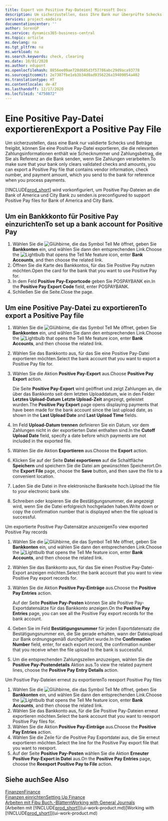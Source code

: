 ```yaml
---
title: Export von Positive Pay-Dateien| Microsoft Docs
description: Um sicherzustellen, dass Ihre Bank nur überprüfte Schecks und Beträge freigibt, können Sie ihr eine Positive Pay Datei senden, die die Daten für Kreditoren, Schecks und Zahlungsinformationen enthält.
services: project-madeira
documentationcenter: ''
author: SorenGP
ms.service: dynamics365-business-central
ms.topic: article
ms.devlang: na
ms.tgt_pltfrm: na
ms.workload: na
ms.search.keywords: check, clearing
ms.date: 10/01/2020
ms.author: edupont
ms.openlocfilehash: 8856ee09ae728d685d3f57786abc29d9aca93778
ms.sourcegitcommit: 2e7307fbe1eb3b34d0ad9356226a19409054a402
ms.translationtype: HT
ms.contentlocale: de-AT
ms.lasthandoff: 12/17/2020
ms.locfileid: "4750872"
---
```

# <a name="export-a-positive-pay-file"></a><span data-ttu-id="b48b8-103">Eine Positive Pay-Datei exportieren</span><span class="sxs-lookup"><span data-stu-id="b48b8-103">Export a Positive Pay File</span></span>
<span data-ttu-id="b48b8-104">Um sicherzustellen, dass eine Bank nur validierte Schecks und Beträge freigibt, können Sie eine Positive Pay-Datei exportieren, die die relevanten Zahlungsinformationen enthält wie Schecknummer und Zahlungsbetrag, die Sie als Referenz an die Bank senden, wenn Sie Zahlungen verarbeiten.</span><span class="sxs-lookup"><span data-stu-id="b48b8-104">To make sure that your bank only clears validated checks and amounts, you can export a Positive Pay file that contains vendor information, check number, and payment amount, which you send to the bank for reference when you process payments.</span></span>

[!INCLUDE[prod_short](includes/prod_short.md)] <span data-ttu-id="b48b8-105">wird vorkonfiguriert, um Positive Pay-Dateien an die Bank of America und City Bank zu senden.</span><span class="sxs-lookup"><span data-stu-id="b48b8-105">is preconfigured to support Positive Pay files for Bank of America and City Bank.</span></span>

## <a name="to-set-up-a-bank-account-for-positive-pay"></a><span data-ttu-id="b48b8-106">Um ein Bankkkonto für Positive Pay einzurichten</span><span class="sxs-lookup"><span data-stu-id="b48b8-106">To set up a bank account for Positive Pay</span></span>
1. <span data-ttu-id="b48b8-107">Wählen Sie die ![Glühbirne, die das Symbol Tell Me](media/ui-search/search_small.png "Tell Me-Funktion") öffnet, geben Sie **Bankkonten** ein, und wählen Sie dann den entsprechenden Link.</span><span class="sxs-lookup"><span data-stu-id="b48b8-107">Choose the ![Lightbulb that opens the Tell Me feature](media/ui-search/search_small.png "Tell me what you want to do") icon, enter **Bank Accounts**, and then choose the related link.</span></span>
2. <span data-ttu-id="b48b8-108">Öffnen Sie die Karte des Bankkontos, für das Sie Positive Pay nutzen möchten.</span><span class="sxs-lookup"><span data-stu-id="b48b8-108">Open the card for the bank that you want to use Positive Pay for.</span></span>
3. <span data-ttu-id="b48b8-109">In dem Feld **Positive Pay-Exportcode** geben Sie POSPAYBANK ein.</span><span class="sxs-lookup"><span data-stu-id="b48b8-109">In the **Positive Pay Export Code** field, enter POSPAYBANK.</span></span>
4. <span data-ttu-id="b48b8-110">Schließen Sie die Seite.</span><span class="sxs-lookup"><span data-stu-id="b48b8-110">Close the page.</span></span>

## <a name="to-export-a-positive-pay-file"></a><span data-ttu-id="b48b8-111">Um eine Positive Pay-Datei zu exportieren</span><span class="sxs-lookup"><span data-stu-id="b48b8-111">To export a Positive Pay file</span></span>
1. <span data-ttu-id="b48b8-112">Wählen Sie die ![Glühbirne, die das Symbol Tell Me](media/ui-search/search_small.png "Tell Me-Funktion") öffnet, geben Sie **Bankkonten** ein, und wählen Sie dann den entsprechenden Link.</span><span class="sxs-lookup"><span data-stu-id="b48b8-112">Choose the ![Lightbulb that opens the Tell Me feature](media/ui-search/search_small.png "Tell me what you want to do") icon, enter **Bank Accounts**, and then choose the related link.</span></span>
2. <span data-ttu-id="b48b8-113">Wählen Sie das Bankkonto aus, für das Sie eine Positive Pay-Datei exportieren möchten.</span><span class="sxs-lookup"><span data-stu-id="b48b8-113">Select the bank account that you want to export a Positive Pay file for.</span></span>
3. <span data-ttu-id="b48b8-114">Wählen Sie die Aktion **Positive Pay-Export** aus.</span><span class="sxs-lookup"><span data-stu-id="b48b8-114">Choose **Positive Pay Export** action.</span></span>

    <span data-ttu-id="b48b8-115">Die Seite **Positive Pay-Export** wird geöffnet und zeigt Zahlungen an, die über das Bankkonto seit dem letzten Uploaddatum, wie in den Felder **Letztes Upload-Datum** **Letzte Upload-Zeit** angezeigt, geleistet wurden.</span><span class="sxs-lookup"><span data-stu-id="b48b8-115">The **Positive Pay Export** page opens displaying payments that have been made for the bank account since the last upload date, as shown in the **Last Upload Date** and **Last Upload Time** fields.</span></span>
4. <span data-ttu-id="b48b8-116">Im Feld **Upload-Datum trennen** definieren Sie ein Datum, vor dem Zahlungen nicht in der exportierten Datei enthalten sind.</span><span class="sxs-lookup"><span data-stu-id="b48b8-116">In the **Cutoff Upload Date** field, specify a date before which payments are not included in the exported file.</span></span>
5. <span data-ttu-id="b48b8-117">Wählen Sie die Aktion **Exportieren** aus.</span><span class="sxs-lookup"><span data-stu-id="b48b8-117">Choose the **Export** action.</span></span>
6. <span data-ttu-id="b48b8-118">Klicken Sie auf der Seite **Datei exportieren** auf die Schaltfläche **Speichern** und speichern Sie die Datei am gewünschten Speicherort.</span><span class="sxs-lookup"><span data-stu-id="b48b8-118">On the **Export File** page, choose the **Save** button, and then save the file to a convenient location.</span></span>
7. <span data-ttu-id="b48b8-119">Laden Sie die Datei in Ihre elektronische Bankseite hoch.</span><span class="sxs-lookup"><span data-stu-id="b48b8-119">Upload the file to your electronic bank site.</span></span>
8. <span data-ttu-id="b48b8-120">Schreiben oder kopieren Sie die Bestätigungsnummer, die angezeigt wird, wenn Sie die Datei erfolgreich hochgeladen haben.</span><span class="sxs-lookup"><span data-stu-id="b48b8-120">Write down or copy the confirmation number that is displayed when the file upload is successful.</span></span>

<span data-ttu-id="b48b8-121">Um exportierte Positive Pay-Datensätze anzuzeigen</span><span class="sxs-lookup"><span data-stu-id="b48b8-121">To view exported Positive Pay records</span></span>

1. <span data-ttu-id="b48b8-122">Wählen Sie die ![Glühbirne, die das Symbol Tell Me](media/ui-search/search_small.png "Tell Me-Funktion") öffnet, geben Sie **Bankkonten** ein, und wählen Sie dann den entsprechenden Link.</span><span class="sxs-lookup"><span data-stu-id="b48b8-122">Choose the ![Lightbulb that opens the Tell Me feature](media/ui-search/search_small.png "Tell me what you want to do") icon, enter **Bank Accounts**, and then choose the related link.</span></span>
2. <span data-ttu-id="b48b8-123">Wählen Sie das Bankkonto aus, für das Sie einen Positive Pay-Datei-Export anzeigen möchten.</span><span class="sxs-lookup"><span data-stu-id="b48b8-123">Select the bank account that you want to view Positive Pay export records for.</span></span>
3. <span data-ttu-id="b48b8-124">Wählen Sie die Aktion **Positive Pay-Einträge** aus.</span><span class="sxs-lookup"><span data-stu-id="b48b8-124">Choose the **Positive Pay Entries** action.</span></span>

    <span data-ttu-id="b48b8-125">Auf der Seite **Positive Pay-Posten** können Sie alle Positive Pay-Exportdatensätze für das Bankkonto anzeigen.</span><span class="sxs-lookup"><span data-stu-id="b48b8-125">On the **Positive Pay Entries** page, you can see all the Positive Pay export records for the bank account.</span></span>
4. <span data-ttu-id="b48b8-126">Geben Sie im Feld **Bestätigungsnummer** für jeden Exportdatensatz die Bestätigungsnummer ein, die Sie gerade erhalten, wann der Dateiupload zur Bank ordnungsgemäß durchgeführt wurde.</span><span class="sxs-lookup"><span data-stu-id="b48b8-126">In the **Confirmation Number** field, enter, for each export record, the confirmation number that you receive when the file upload to the bank is successful.</span></span>
5. <span data-ttu-id="b48b8-127">Um die entsprechenden Zahlungszeilen anzuzeigen, wählen Sie die **Positive Pay-Postendetails** Aktion aus.</span><span class="sxs-lookup"><span data-stu-id="b48b8-127">To view the related payment lines, choose the **Positive Pay Entry Details** action.</span></span>

<span data-ttu-id="b48b8-128">Um Positive Pay-Dateien erneut zu exportieren</span><span class="sxs-lookup"><span data-stu-id="b48b8-128">To reexport Positive Pay files</span></span>

1. <span data-ttu-id="b48b8-129">Wählen Sie die ![Glühbirne, die das Symbol Tell Me](media/ui-search/search_small.png "Tell Me-Funktion") öffnet, geben Sie **Bankkonten** ein, und wählen Sie dann den entsprechenden Link.</span><span class="sxs-lookup"><span data-stu-id="b48b8-129">Choose the ![Lightbulb that opens the Tell Me feature](media/ui-search/search_small.png "Tell me what you want to do") icon, enter **Bank Accounts**, and then choose the related link.</span></span>
2. <span data-ttu-id="b48b8-130">Wählen Sie das Bankkonto aus, für die Sie Positive Pay-Dateien erneut exportieren möchten.</span><span class="sxs-lookup"><span data-stu-id="b48b8-130">Select the bank account that you want to reexport Positive Pay files for.</span></span>
3. <span data-ttu-id="b48b8-131">Wählen Sie die Aktion **Positive Pay-Einträge** aus.</span><span class="sxs-lookup"><span data-stu-id="b48b8-131">Choose the **Positive Pay Entries** action.</span></span>
4. <span data-ttu-id="b48b8-132">Wählen Sie die Zeile für die Positive Pay Exportdatei aus, die Sie erneut  exportieren möchten.</span><span class="sxs-lookup"><span data-stu-id="b48b8-132">Select the line for the Positive Pay export file that you want to reexport.</span></span>
5. <span data-ttu-id="b48b8-133">Auf der Seite **Positive Pay-Posten** wählen Sie die Aktion **Erneuter Positive Pay-Export in Datei** aus.</span><span class="sxs-lookup"><span data-stu-id="b48b8-133">On the **Positive Pay Entries** page, choose the **Reexport Positive Pay to File** action.</span></span>

## <a name="see-also"></a><span data-ttu-id="b48b8-134">Siehe auch</span><span class="sxs-lookup"><span data-stu-id="b48b8-134">See Also</span></span>
[<span data-ttu-id="b48b8-135">Finanzen</span><span class="sxs-lookup"><span data-stu-id="b48b8-135">Finance</span></span>](finance.md)  
[<span data-ttu-id="b48b8-136">Finanzen einrichten</span><span class="sxs-lookup"><span data-stu-id="b48b8-136">Setting Up Finance</span></span>](finance-setup-finance.md)  
[<span data-ttu-id="b48b8-137">Arbeiten mit Fibu Buch.-Blättern</span><span class="sxs-lookup"><span data-stu-id="b48b8-137">Working with General Journals</span></span>](ui-work-general-journals.md)  
<span data-ttu-id="b48b8-138">[Arbeiten mit [!INCLUDE[prod_short](includes/prod_short.md)]](ui-work-product.md)</span><span class="sxs-lookup"><span data-stu-id="b48b8-138">[Working with [!INCLUDE[prod_short](includes/prod_short.md)]](ui-work-product.md)</span></span>
